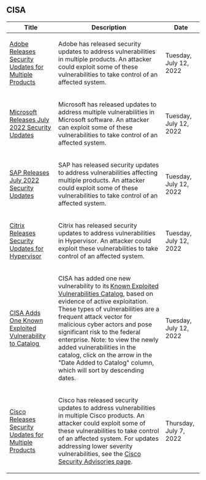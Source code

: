 ## CISA
|Title|Description|Date|
|---|---|---|
| [Adobe Releases Security Updates for Multiple Products](https://www.cisa.gov/uscert/ncas/current-activity/2022/07/12/adobe-releases-security-updates-multiple-products) | <p>Adobe has released security updates to address vulnerabilities in multiple products. An attacker could exploit some of these vulnerabilities to take control of an affected system. </p> | Tuesday, July 12, 2022 |
| [Microsoft Releases July 2022 Security Updates](https://www.cisa.gov/uscert/ncas/current-activity/2022/07/12/microsoft-releases-july-2022-security-updates) | <p>Microsoft has released updates to address multiple vulnerabilities in Microsoft software. An attacker can exploit some of these vulnerabilities to take control of an affected system.</p> | Tuesday, July 12, 2022 |
| [SAP Releases July 2022 Security Updates](https://www.cisa.gov/uscert/ncas/current-activity/2022/07/12/sap-releases-july-2022-security-updates) | <p>SAP has released security updates to address vulnerabilities affecting multiple products. An attacker could exploit some of these vulnerabilities to take control of an affected system.</p> | Tuesday, July 12, 2022 |
| [Citrix Releases Security Updates for Hypervisor](https://www.cisa.gov/uscert/ncas/current-activity/2022/07/12/citrix-releases-security-updates-hypervisor) | <p>Citrix has released security updates to address vulnerabilities in Hypervisor. An attacker could exploit these vulnerabilities to take control of an affected system.</p> | Tuesday, July 12, 2022 |
| [CISA Adds One Known Exploited Vulnerability to Catalog ](https://www.cisa.gov/uscert/ncas/current-activity/2022/07/12/cisa-adds-one-known-exploited-vulnerability-catalog) | <p>CISA has added one new vulnerability to its <a href="https://www.cisa.gov/known-exploited-vulnerabilities-catalog">Known Exploited Vulnerabilities Catalog</a>, based on evidence of active exploitation. These types of vulnerabilities are a frequent attack vector for malicious cyber actors and pose significant risk to the federal enterprise. Note: to view the newly added vulnerabilities in the catalog, click on the arrow in the "Date Added to Catalog" column, which will sort by descending dates.</p> | Tuesday, July 12, 2022 |
| [Cisco Releases Security Updates for Multiple Products](https://www.cisa.gov/uscert/ncas/current-activity/2022/07/07/cisco-releases-security-updates-multiple-products) | <p>Cisco has released security updates to address vulnerabilities in multiple Cisco products. An attacker could exploit some of these vulnerabilities to take control of an affected system. For updates addressing lower severity vulnerabilities, see the <a href="https://tools.cisco.com/security/center/publicationListing.x">Cisco Security Advisories page</a>.</p> | Thursday, July 7, 2022 |
